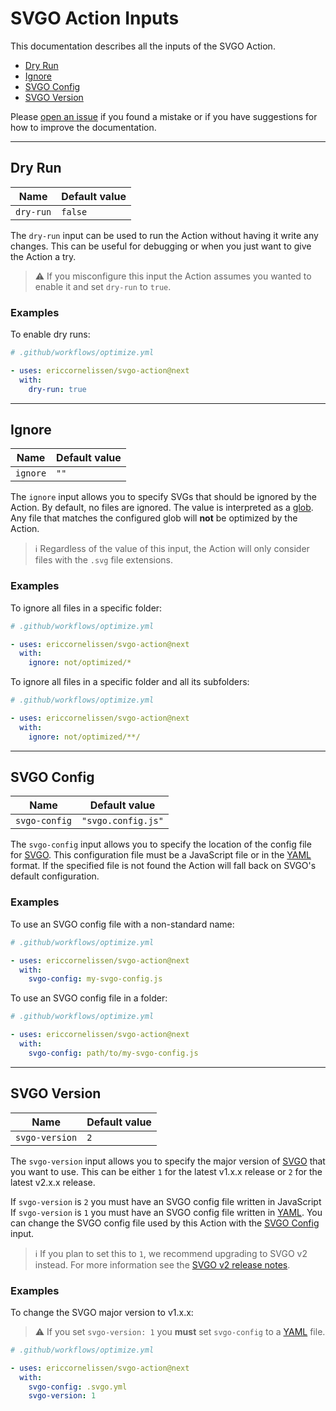 # SVGO Action Inputs

This documentation describes all the inputs of the SVGO Action.

- [Dry Run](#dry-run)
- [Ignore](#ignore)
- [SVGO Config](#svgo-config)
- [SVGO Version](#svgo-version)

Please [open an issue] if you found a mistake or if you have suggestions for how
to improve the documentation.

---

## Dry Run

| Name      | Default value |
| --------- | ------------- |
| `dry-run` | `false`       |

The `dry-run` input can be used to run the Action without having it write any
changes. This can be useful for debugging or when you just want to give the
Action a try.

> :warning: If you misconfigure this input the Action assumes you wanted to
> enable it and set `dry-run` to `true`.

### Examples

To enable dry runs:

```yaml
# .github/workflows/optimize.yml

- uses: ericcornelissen/svgo-action@next
  with:
    dry-run: true
```

---

## Ignore

| Name     | Default value |
| -------- | ------------- |
| `ignore` | `""`          |

The `ignore` input allows you to specify SVGs that should be ignored by the
Action. By default, no files are ignored. The value is interpreted as a [glob].
Any file that matches the configured glob will **not** be optimized by the
Action.

> :information_source: Regardless of the value of this input, the Action will
> only consider files with the `.svg` file extensions.

### Examples

To ignore all files in a specific folder:

```yaml
# .github/workflows/optimize.yml

- uses: ericcornelissen/svgo-action@next
  with:
    ignore: not/optimized/*
```

To ignore all files in a specific folder and all its subfolders:

```yaml
# .github/workflows/optimize.yml

- uses: ericcornelissen/svgo-action@next
  with:
    ignore: not/optimized/**/
```

---

## SVGO Config

| Name          | Default value      |
| ------------- | ------------------ |
| `svgo-config` | `"svgo.config.js"` |

The `svgo-config` input allows you to specify the location of the config file
for [SVGO]. This configuration file must be a JavaScript file or in the [YAML]
format. If the specified file is not found the Action will fall back on SVGO's
default configuration.

### Examples

To use an SVGO config file with a non-standard name:

```yaml
# .github/workflows/optimize.yml

- uses: ericcornelissen/svgo-action@next
  with:
    svgo-config: my-svgo-config.js
```

To use an SVGO config file in a folder:

```yaml
# .github/workflows/optimize.yml

- uses: ericcornelissen/svgo-action@next
  with:
    svgo-config: path/to/my-svgo-config.js
```

---

## SVGO Version

| Name           | Default value |
| -------------- | ------------- |
| `svgo-version` | `2`           |

The `svgo-version` input allows you to specify the major version of [SVGO] that
you want to use. This can be either `1` for the latest v1.x.x release or `2` for
the latest v2.x.x release.

If `svgo-version` is `2` you must have an SVGO config file written in JavaScript
If `svgo-version` is `1` you must have an SVGO config file written in [YAML].
You can change the SVGO config file used by this Action with the [SVGO
Config](#svgo-config) input.

> :information_source: If you plan to set this to `1`, we recommend upgrading to
> SVGO v2 instead. For more information see the [SVGO v2 release notes].

### Examples

To change the SVGO major version to v1.x.x:

> :warning: If you set `svgo-version: 1` you **must** set `svgo-config` to a
> [YAML] file.

```yaml
# .github/workflows/optimize.yml

- uses: ericcornelissen/svgo-action@next
  with:
    svgo-config: .svgo.yml
    svgo-version: 1
```

[glob]: https://en.wikipedia.org/wiki/Glob_(programming)
[open an issue]: https://github.com/ericcornelissen/svgo-action/issues/new?labels=docs&template=documentation.md
[svgo]: https://github.com/svg/svgo
[svgo v2 release notes]: https://github.com/svg/svgo/releases/tag/v2.0.0
[yaml]: https://yaml.org/
